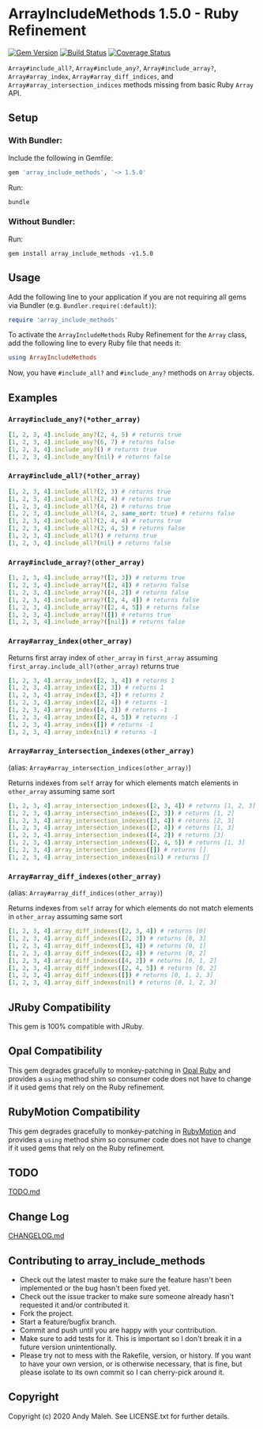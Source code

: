 # ArrayIncludeMethods 1.5.0 - Ruby Refinement
[![Gem Version](https://badge.fury.io/rb/array_include_methods.svg)](http://badge.fury.io/rb/array_include_methods)
[![Build Status](https://travis-ci.com/AndyObtiva/array_include_methods.svg?branch=master)](https://travis-ci.com/AndyObtiva/array_include_methods)
[![Coverage Status](https://coveralls.io/repos/github/AndyObtiva/array_include_methods/badge.svg?branch=master)](https://coveralls.io/github/AndyObtiva/array_include_methods?branch=master)

`Array#include_all?`, `Array#include_any?`, `Array#include_array?`, `Array#array_index`, `Array#array_diff_indices`, and `Array#array_intersection_indices` methods missing from basic Ruby `Array` API.

## Setup

### With Bundler:

Include the following in Gemfile:

```ruby
gem 'array_include_methods', '~> 1.5.0'
```

Run:

```
bundle
```

### Without Bundler:

Run:

```
gem install array_include_methods -v1.5.0
```

## Usage

Add the following line to your application if you are not requiring all gems via Bundler (e.g. `Bundler.require(:default)`):

```ruby
require 'array_include_methods'
```

To activate the `ArrayIncludeMethods` Ruby Refinement for the `Array` class, add the following line to every Ruby file that needs it:

```ruby
using ArrayIncludeMethods
```

Now, you have `#include_all?` and `#include_any?` methods on `Array` objects.

## Examples

### `Array#include_any?(*other_array)`

```ruby
[1, 2, 3, 4].include_any?(2, 4, 5) # returns true
[1, 2, 3, 4].include_any?(6, 7) # returns false
[1, 2, 3, 4].include_any?() # returns true
[1, 2, 3, 4].include_any?(nil) # returns false
```

### `Array#include_all?(*other_array)`

```ruby
[1, 2, 3, 4].include_all?(2, 3) # returns true
[1, 2, 3, 4].include_all?(2, 4) # returns true
[1, 2, 3, 4].include_all?(4, 2) # returns true
[1, 2, 3, 4].include_all?(4, 2, same_sort: true) # returns false
[1, 2, 3, 4].include_all?(2, 4, 4) # returns true
[1, 2, 3, 4].include_all?(2, 4, 5) # returns false
[1, 2, 3, 4].include_all?() # returns true
[1, 2, 3, 4].include_all?(nil) # returns false
```

### `Array#include_array?(other_array)`

```ruby
[1, 2, 3, 4].include_array?([2, 3]) # returns true
[1, 2, 3, 4].include_array?([2, 4]) # returns false
[1, 2, 3, 4].include_array?([4, 2]) # returns false
[1, 2, 3, 4].include_array?([2, 4, 4]) # returns false
[1, 2, 3, 4].include_array?([2, 4, 5]) # returns false
[1, 2, 3, 4].include_array?([]) # returns true
[1, 2, 3, 4].include_array?([nil]) # returns false
```

### `Array#array_index(other_array)`

Returns first array index of `other_array` in `first_array` assuming `first_array.include_all?(other_array)` returns true

```ruby
[1, 2, 3, 4].array_index([2, 3, 4]) # returns 1
[1, 2, 3, 4].array_index([2, 3]) # returns 1
[1, 2, 3, 4].array_index([3, 4]) # returns 2
[1, 2, 3, 4].array_index([2, 4]) # returns -1
[1, 2, 3, 4].array_index([4, 2]) # returns -1
[1, 2, 3, 4].array_index([2, 4, 5]) # returns -1
[1, 2, 3, 4].array_index([]) # returns -1
[1, 2, 3, 4].array_index(nil) # returns -1
```

### `Array#array_intersection_indexes(other_array)`
(alias: `Array#array_intersection_indices(other_array)`)

Returns indexes from `self` array for which elements match elements in `other_array` assuming same sort

```ruby
[1, 2, 3, 4].array_intersection_indexes([2, 3, 4]) # returns [1, 2, 3]
[1, 2, 3, 4].array_intersection_indexes([2, 3]) # returns [1, 2]
[1, 2, 3, 4].array_intersection_indexes([3, 4]) # returns [2, 3]
[1, 2, 3, 4].array_intersection_indexes([2, 4]) # returns [1, 3]
[1, 2, 3, 4].array_intersection_indexes([4, 2]) # returns [3]
[1, 2, 3, 4].array_intersection_indexes([2, 4, 5]) # returns [1, 3]
[1, 2, 3, 4].array_intersection_indexes([]) # returns []
[1, 2, 3, 4].array_intersection_indexes(nil) # returns []
```

### `Array#array_diff_indexes(other_array)`
(alias: `Array#array_diff_indices(other_array)`)

Returns indexes from `self` array for which elements do not match elements in `other_array` assuming same sort

```ruby
[1, 2, 3, 4].array_diff_indexes([2, 3, 4]) # returns [0]
[1, 2, 3, 4].array_diff_indexes([2, 3]) # returns [0, 3]
[1, 2, 3, 4].array_diff_indexes([3, 4]) # returns [0, 1]
[1, 2, 3, 4].array_diff_indexes([2, 4]) # returns [0, 2]
[1, 2, 3, 4].array_diff_indexes([4, 2]) # returns [0, 1, 2]
[1, 2, 3, 4].array_diff_indexes([2, 4, 5]) # returns [0, 2]
[1, 2, 3, 4].array_diff_indexes([]) # returns [0, 1, 2, 3]
[1, 2, 3, 4].array_diff_indexes(nil) # returns [0, 1, 2, 3]
```

## JRuby Compatibility

This gem is 100% compatible with JRuby.

## Opal Compatibility

This gem degrades gracefully to monkey-patching in [Opal Ruby](https://opalrb.com) and provides a `using` method shim so consumer code does not have to change if it used gems that rely on the Ruby refinement.

## RubyMotion Compatibility

This gem degrades gracefully to monkey-patching in [RubyMotion](http://www.rubymotion.com/) and provides a `using` method shim so consumer code does not have to change if it used gems that rely on the Ruby refinement.

## TODO

[TODO.md](TODO.md)

## Change Log

[CHANGELOG.md](CHANGELOG.md)

## Contributing to array_include_methods
 
* Check out the latest master to make sure the feature hasn't been implemented or the bug hasn't been fixed yet.
* Check out the issue tracker to make sure someone already hasn't requested it and/or contributed it.
* Fork the project.
* Start a feature/bugfix branch.
* Commit and push until you are happy with your contribution.
* Make sure to add tests for it. This is important so I don't break it in a future version unintentionally.
* Please try not to mess with the Rakefile, version, or history. If you want to have your own version, or is otherwise necessary, that is fine, but please isolate to its own commit so I can cherry-pick around it.

## Copyright

Copyright (c) 2020 Andy Maleh. See LICENSE.txt for
further details.
